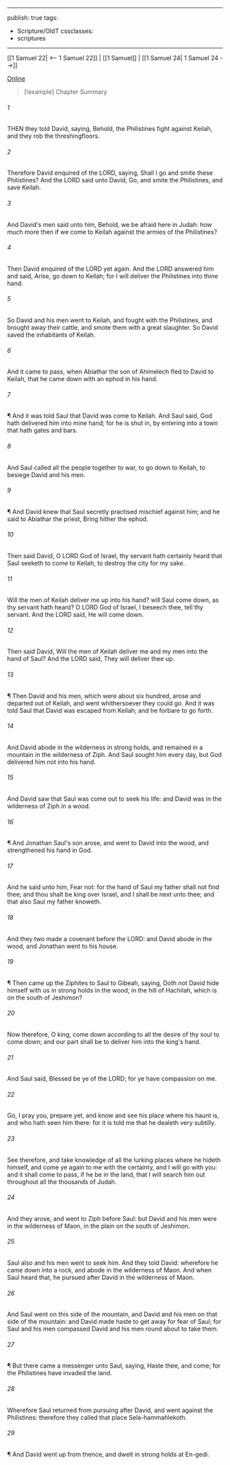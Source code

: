 

---
publish: true
tags:
  - Scripture/OldT
cssclasses:
  - scriptures
---
[[1 Samuel 22| <-- 1 Samuel 22]] | [[1 Samuel]] | [[1 Samuel 24| 1 Samuel 24 -->]]

[Online](https://churchofjesuschrist.org/study/scriptures/ot/1-sam/23?lang=eng)

>[!example] Chapter Summary
>
###### 1
THEN they told David, saying, Behold, the Philistines fight against Keilah, and they rob the threshingfloors.
###### 2
Therefore David enquired of the LORD, saying, Shall I go and smite these Philistines?  And the LORD said unto David, Go, and smite the Philistines, and save Keilah.
###### 3
And David's men said unto him, Behold, we be afraid here in Judah: how much more then if we come to Keilah against the armies of the Philistines?
###### 4
Then David enquired of the LORD yet again.  And the LORD answered him and said, Arise, go down to Keilah; for I will deliver the Philistines into thine hand.
###### 5
So David and his men went to Keilah, and fought with the Philistines, and brought away their cattle, and smote them with a great slaughter.  So David saved the inhabitants of Keilah.
###### 6
And it came to pass, when Abiathar the son of Ahimelech fled to David to Keilah, that he came down with an ephod in his hand.
###### 7
¶ And it was told Saul that David was come to Keilah.  And Saul said, God hath delivered him into mine hand; for he is shut in, by entering into a town that hath gates and bars.
###### 8
And Saul called all the people together to war, to go down to Keilah, to besiege David and his men.
###### 9
¶ And David knew that Saul secretly practised mischief against him; and he said to Abiathar the priest, Bring hither the ephod.
###### 10
Then said David, O LORD God of Israel, thy servant hath certainly heard that Saul seeketh to come to Keilah, to destroy the city for my sake.
###### 11
Will the men of Keilah deliver me up into his hand?  will Saul come down, as thy servant hath heard?  O LORD God of Israel, I beseech thee, tell thy servant.  And the LORD said, He will come down.
###### 12
Then said David, Will the men of Keilah deliver me and my men into the hand of Saul?  And the LORD said, They will deliver thee up.
###### 13
¶ Then David and his men, which were about six hundred, arose and departed out of Keilah, and went whithersoever they could go.  And it was told Saul that David was escaped from Keilah; and he forbare to go forth.
###### 14
And David abode in the wilderness in strong holds, and remained in a mountain in the wilderness of Ziph.  And Saul sought him every day, but God delivered him not into his hand.
###### 15
And David saw that Saul was come out to seek his life: and David was in the wilderness of Ziph in a wood.
###### 16
¶ And Jonathan Saul's son arose, and went to David into the wood, and strengthened his hand in God.
###### 17
And he said unto him, Fear not: for the hand of Saul my father shall not find thee; and thou shalt be king over Israel, and I shall be next unto thee; and that also Saul my father knoweth.
###### 18
And they two made a covenant before the LORD: and David abode in the wood, and Jonathan went to his house.
###### 19
¶ Then came up the Ziphites to Saul to Gibeah, saying, Doth not David hide himself with us in strong holds in the wood, in the hill of Hachilah, which is on the south of Jeshimon?
###### 20
Now therefore, O king, come down according to all the desire of thy soul to come down; and our part shall be to deliver him into the king's hand.
###### 21
And Saul said, Blessed be ye of the LORD; for ye have compassion on me.
###### 22
Go, I pray you, prepare yet, and know and see his place where his haunt is, and who hath seen him there: for it is told me that he dealeth very subtilly.
###### 23
See therefore, and take knowledge of all the lurking places where he hideth himself, and come ye again to me with the certainty, and I will go with you: and it shall come to pass, if he be in the land, that I will search him out throughout all the thousands of Judah.
###### 24
And they arose, and went to Ziph before Saul: but David and his men were in the wilderness of Maon, in the plain on the south of Jeshimon.
###### 25
Saul also and his men went to seek him.  And they told David: wherefore he came down into a rock, and abode in the wilderness of Maon.  And when Saul heard that, he pursued after David in the wilderness of Maon.
###### 26
And Saul went on this side of the mountain, and David and his men on that side of the mountain: and David made haste to get away for fear of Saul; for Saul and his men compassed David and his men round about to take them.
###### 27
¶ But there came a messenger unto Saul, saying, Haste thee, and come; for the Philistines have invaded the land.
###### 28
Wherefore Saul returned from pursuing after David, and went against the Philistines: therefore they called that place Sela-hammahlekoth.
###### 29
¶ And David went up from thence, and dwelt in strong holds at En-gedi.



